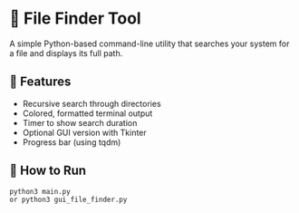 # 🧭 File Finder Tool

A simple Python-based command-line utility that searches your system for a file and displays its full path.

## 🚀 Features
- Recursive search through directories
- Colored, formatted terminal output
- Timer to show search duration
- Optional GUI version with Tkinter
- Progress bar (using tqdm)

## 🧰 How to Run
```bash
python3 main.py
or python3 gui_file_finder.py
